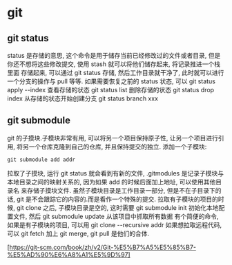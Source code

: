 # git

## git status
status 是存储的意思, 这个命令是用于储存当前已经修改过的文件或者目录, 但是你还不想将这些修改提交, 使用 stash 就可以将他们储存起来, 将记录推进一个栈里面
存储起来, 可以通过 git status 存储, 然后工作目录就干净了, 此时就可以进行一个分支的操作与 pull 等等.
如果需要恢复之前的 status 状态, 可以 git status apply --index
查看存储的状态 git status list
删除存储的状态 git status drop index
从存储的状态开始创建分支 git status branch xxx

## git submodule
git 的子摸块.子模块非常有用, 可以将另一个项目保持原子性, 让另一个项目进行引用, 将另一个仓库克隆到自己的仓库, 并且保持提交的独立.
添加一个子模块:
```
git submodule add addr
```
拉取了子摸块, 运行 git status 就会看到有新的文件, .gitmodules 是记录子模块与本地目录之间的映射关系的, 因为如果 add 的时候后面加上地址, 可以使用其他目录名
来存储子摸块文件.
虽然子模块目录是工作目录一部分, 但是不在子目录下的话, git 是不会跟踪它的内容的.而是看作一个特殊的提交.
拉取有子模块的项目的时候, git clone 之后, 子模块目录是空的, 这时需要 git submodule init 初始化本地配置文件, 然后 git submodule update 从该项目中抓取所有数据
有个简便的命令, 如果是有子模块的项目, 可以用 git clone --recursive addr
如果想拉取远程代码, 可以 git fetch 加上 git merge, git pull 是他们的合体.

[https://git-scm.com/book/zh/v2/Git-%E5%B7%A5%E5%85%B7-%E5%AD%90%E6%A8%A1%E5%9D%97]